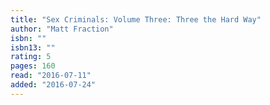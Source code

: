 ```yaml
---
title: "Sex Criminals: Volume Three: Three the Hard Way"
author: "Matt Fraction"
isbn: ""
isbn13: ""
rating: 5
pages: 160
read: "2016-07-11"
added: "2016-07-24"
---
```


